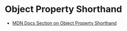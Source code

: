 # Object Property Shorthand




- [MDN Docs Section on Object Property Shorthand](https://developer.mozilla.org/en-US/docs/Web/JavaScript/Reference/Operators/Object_initializer#new_notations_in_ecmascript_2015)